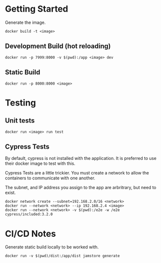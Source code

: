 # Getting Started

Generate the image.

```
docker build -t <image>
```

## Development Build (hot reloading)

```
docker run -p 7999:8000 -v $(pwd):/app <image> dev
```

## Static Build

```
docker run -p 8000:8000 <image>
```

# Testing

## Unit tests

```
docker run <image> run test
```

## Cypress Tests

By default, cypress is not installed with the application. It is preferred to use their docker image to test with this.

Cypress Tests are a little trickier. You must create a network to allow the containers to communicate with one another.

The subnet, and IP address you assign to the app are arbritrary, but need to exist.

```
docker network create --subnet=192.168.2.0/16 <network>
docker run --network <network> --ip 192.168.2.4 <image>
docker run --network <network> -v $(pwd):/e2e -w /e2e cypress/included:3.2.0
```

# CI/CD Notes

Generate static build locally to be worked with.

```
docker run -v $(pwd)/dist:/app/dist jamstore generate
```
